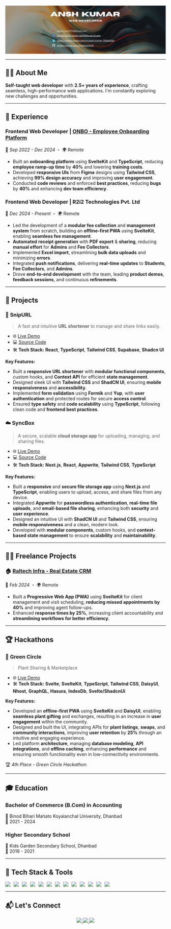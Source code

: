 ![Banner](./Banner.png)  

---

## 🧑‍💻 **About Me**  
**Self-taught web developer** with **2.5+ years of experience**, crafting seamless, high-performance web applications. I'm constantly exploring new challenges and opportunities.

---

## 💼 **Experience**  

### **Frontend Web Developer | [ONBO - Employee Onboarding Platform](https://www.linkedin.com/company/go-onbo/)**  
📅 *Sep 2022 - Dec 2024* ・ 🌍 Remote  

- Built an **onboarding platform** using **SvelteKit** and **TypeScript**, reducing **employee ramp-up time** by **40%** and lowering **training costs**.
- Developed **responsive UIs** from **Figma** designs using **Tailwind CSS**, achieving **99% design accuracy** and improving **user engagement**.
- Conducted **code reviews** and enforced **best practices**, reducing **bugs** by **40%** and enhancing **dev team efficiency**.


### **Frontend Web Developer | R2i2 Technologies Pvt. Ltd**  
📅 *Dec 2024 - Present* ・ 🌍 Remote  

- Led the development of a **modular fee collection** and **management system** from scratch, building an **offline-first PWA** using **SvelteKit**, enabling **seamless fee management**.
- **Automated** **receipt generation** with **PDF export** & **sharing**, reducing **manual effort** for **Admins** and **Fee Collectors**.
- Implemented **Excel import**, streamlining **bulk data uploads** and minimizing **errors**.
- Integrated **push notifications**, delivering **real-time updates** to **Students**, **Fee Collectors**, and **Admins**.
- Drove **end-to-end development** with the team, leading **product demos**, **feedback sessions**, and continuous **refinements**.

---

## 🚀 Projects

### 🔗 **SnipURL**  
> A fast and intuitive **URL shortener** to manage and share links easily.

- 🌐 [Live Demo](https://snipurl-gules.vercel.app/)  
- 💻 [Source Code](https://github.com/AnshKumar10/Url-Shortener)  
- 🛠️ **Tech Stack:** **React**, **TypeScript**, **Tailwind CSS**, **Supabase**, **Shadcn UI**

**Key Features:**
 - Built a **responsive URL shortener** with **modular functional components**, custom hooks, and **Context API** for efficient **state management**.
 - Designed sleek UI with **Tailwind CSS** and **ShadCN UI**, ensuring **mobile responsiveness** and **accessibility**.
 - Implemented **form validation** using **Formik** and **Yup**, with **user authentication** and protected routes for secure **access control**.
 - Ensured **type safety** and **code scalability** using **TypeScript**, following clean code and **frontend best practices**.

### ☁️ **SyncBox**  
> A secure, scalable **cloud storage app** for uploading, managing, and sharing files.

- 🌐 [Live Demo](https://sync-box.vercel.app/)  
- 💻 [Source Code](https://github.com/AnshKumar10/SyncBox)  
- 🛠️ **Tech Stack:** **Next.js**, **React**, **Appwrite**, **Tailwind CSS**, **TypeScript**

**Key Features:**
 - Built a **responsive** and **secure file storage app** using **Next.js** and **TypeScript**, enabling users to upload, access, and share files from any device.
 - Integrated **Appwrite** for **passwordless authentication**, **real-time file uploads**, and **email-based file sharing**, enhancing both **security** and **user experience**.
 - Designed an intuitive UI with **ShadCN UI** and **Tailwind CSS**, ensuring **mobile responsiveness** and a clean, modern look.
 - Developed with **modular components**, custom hooks, and **context-based state management** to ensure **scalability** and **maintainability**.

---

## 🧑‍💼 **Freelance Projects**  

### 🏠 [Raltech Infra - Real Estate CRM](https://www.raltechinfra.com/)  
📅 *Feb 2024* ・ 🌍 Remote  
 
 - Built a **Progressive Web App (PWA)** using **SvelteKit** for client management and visit scheduling, **reducing missed appointments by 40%** and improving agent follow-ups.
 - Enhanced **response times by 25%**, increasing client accountability and **streamlining workflows for better efficiency**.

---

## 🏆 Hackathons

### 🌱 **Green Circle**  
> Plant Sharing & Marketplace

- 🌐 [Live Demo](https://green-circle.pages.dev)  
- 🛠️ **Tech Stack:** **Svelte**, **SvelteKit**, **TypeScript**, **Tailwind CSS**, **DaisyUI**, **Nhost**, **GraphQL**, **Hasura**, **IndexDb**, **Svelte/ShadcnUi**

**Key Features:**
- Developed an **offline-first PWA** using **SvelteKit** and **DaisyUI**, enabling **seamless plant gifting** and exchanges, resulting in an increase in **user engagement** within the community.
- Designed and built the UI, integrating APIs for **plant listings**, **swaps**, and **community interactions**, improving **user retention** by **25%** through an intuitive and engaging experience.
- Led platform **architecture**, managing **database modeling**, **API integrations**, and **offline caching**, enhancing **performance** and ensuring smooth functionality even in low-connectivity environments.

🏆 *4th Place - Green Circle Hackathon*

---

## 🎓 **Education**  

### **Bachelor of Commerce (B.Com) in Accounting**  
📍 Binod Bihari Mahato Koyalanchal University, Dhanbad  
📅 2021 - 2024  

### **Higher Secondary School**  
📍 Kids Garden Secondary School, Dhanbad  
📅 2019 - 2021  

---

## 🧰 **Tech Stack & Tools**  

<div style="display: flex; flex-wrap: wrap; gap: 10px; justify-content: start;">
  <img src="https://img.shields.io/badge/HTML5-E34F26?style=for-the-badge&logo=html5&logoColor=white" />
  <img src="https://img.shields.io/badge/CSS3-1572B6?style=for-the-badge&logo=css3&logoColor=white" />
  <img src="https://img.shields.io/badge/JavaScript-F7DF1E?style=for-the-badge&logo=javascript&logoColor=black" />
  <img src="https://img.shields.io/badge/TypeScript-3178C6?style=for-the-badge&logo=typescript&logoColor=white" />
  <img src="https://img.shields.io/badge/Svelte-FF3E00?style=for-the-badge&logo=svelte&logoColor=white" />
  <img src="https://img.shields.io/badge/SvelteKit-000000?style=for-the-badge&logo=svelte&logoColor=FF3E00" />
  <img src="https://img.shields.io/badge/React-61DAFB?style=for-the-badge&logo=react&logoColor=black" />
  <img src="https://img.shields.io/badge/Next.js-000000?style=for-the-badge&logo=nextdotjs&logoColor=white" />
  <img src="https://img.shields.io/badge/TailwindCSS-38B2AC?style=for-the-badge&logo=tailwind-css&logoColor=white" />
  <img src="https://img.shields.io/badge/Supabase-3ECF8E?style=for-the-badge&logo=supabase&logoColor=white" />
  <img src="https://img.shields.io/badge/Appwrite-F02E65?style=for-the-badge&logo=appwrite&logoColor=white" />
  <img src="https://img.shields.io/badge/Figma-F24E1E?style=for-the-badge&logo=figma&logoColor=white" />
  <img src="https://img.shields.io/badge/Git-F05032?style=for-the-badge&logo=git&logoColor=white" />
</div>

---

## 📬 **Let's Connect**  

<p align="center">
  <a href="mailto:anshkumar8710@gmail.com">
    <img src="https://img.shields.io/badge/Gmail-D14836?style=for-the-badge&logo=gmail&logoColor=white" />
  </a>
  <a href="https://www.linkedin.com/in/ansh-kumar-715b60242/">
    <img src="https://img.shields.io/badge/LinkedIn-0077B5?style=for-the-badge&logo=linkedin&logoColor=white" />
  </a>
  <a href="https://ansh-kumar-portfolio.vercel.app/">
    <img src="https://img.shields.io/badge/Portfolio-000000?style=for-the-badge&logo=firefox&logoColor=white" />
  </a>
</p>
